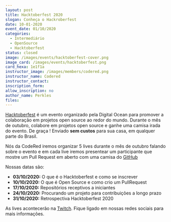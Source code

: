 ```yaml
---
layout: post
title: Hacktoberfest 2020
slogan: Conheça o Hackroberfest
date: 10-01-2020
event_date: 01/10/2020 
categories:
  - Intermediário
  - OpenSource
  - Hacktoberfest
status: closed
image: /images/events/hacktoberfest-cover.png
image_card: /images/events/hacktoberfest.png
card_hexa: 1e1f1a
instructor_image: /images/members/codered.png
instructor_name: Codered
instructor_contact:
inscription_form: 
allow_inscription: no
author_name: Perkles
files: 
---
```


[Hacktoberfest](https://hacktoberfest.digitalocean.com/) é um evento organizado pela Digital Ocean para promover a colaboração em projetos open source ao redor do mundo. Durante o mês de outubro, colabore em projetos open source e ganhe uma camisa irada do evento. De graça ! Enviado **sem custos** para sua casa, em qualquer parte do Brasil. 

Nós da CodeRed iremos organizar 5 lives durante o mês de outubro falando sobre o evento e em cada live iremos presentear um participante que mostre um Pull Request em aberto com uma camisa do [GitHub](https://github.myshopify.com/)

Nossas datas são: 

- **03/10/2020:** O que é o Hacktoberfest e como se inscrever
- **10/10/2020:** O que é Open Source e como crio um PullRequest 
- **17/10/2020:** Repositórios receptivos a iniciantes
- **24/10/2020:** Procurando um projeto para contribuições a longo prazo
- **31/10/2020:** Retrospectiva Hacktoberfest 2020

As lives acontecerão na [Twitch](https://www.twitch.tv/otavioperkles). Fique ligado em nossas redes sociais para mais informações. 